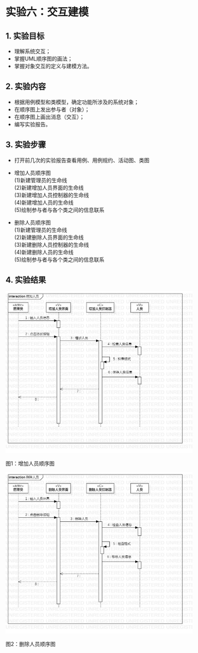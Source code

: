 # 实验六：交互建模

## 1. 实验目标

- 理解系统交互；   
- 掌握UML顺序图的画法；
- 掌握对象交互的定义与建模方法。



## 2. 实验内容

- 根据用例模型和类模型，确定功能所涉及的系统对象；
- 在顺序图上发出参与者（对象）；
- 在顺序图上画出消息（交互）；
- 编写实验报告。

## 3. 实验步骤

- 打开前几次的实验报告查看用例、用例规约、活动图、类图
- 增加人员顺序图<br>
(1)新建管理员的生命线<br>
(2)新建增加人员界面的生命线<br>
(3)新建增加人员控制器的生命线<br>
(4)新建增加人员的生命线<br>
(5)绘制参与者与各个类之间的信息联系


- 删除人员顺序图<br>
(1)新建管理员的生命线<br>
(2)新建删除人员界面的生命线<br>
(3)新建删除人员控制器的生命线<br>
(4)新建删除人员的生命线<br>
(5)绘制参与者与各个类之间的信息联系

## 4. 实验结果

![顺序图](./增加人员顺序图.jpg)

图1：增加人员顺序图

![顺序图](./删除人员顺序图.jpg)


图2：删除人员顺序图


